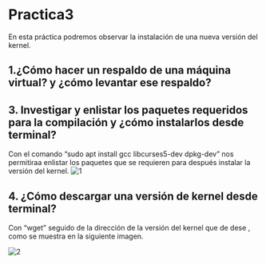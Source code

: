 # Practica3
En esta práctica podremos observar la instalación de una nueva versión del kernel.

## 1.¿Cómo hacer un respaldo de una máquina virtual? y ¿cómo levantar ese respaldo?

## 3. Investigar y enlistar los paquetes requeridos para la compilación y ¿cómo instalarlos desde terminal?

Con el comando “sudo apt install gcc libcurses5-dev dpkg-dev” nos permitiraa enlistar los paquetes que se requieren para después instalar la versión del kernel.
![1](https://user-images.githubusercontent.com/88467362/166295970-04124154-880d-49cc-83ae-a88cf38d09e5.png)

## 4. ¿Cómo descargar una versión de kernel desde terminal?

Con “wget” seguido de la dirección de la versión del kernel que de dese , como se muestra en la siguiente imagen.

![2](https://user-images.githubusercontent.com/88467362/166297251-ca708db7-816c-44d7-b6fb-05a88b21c375.png)





